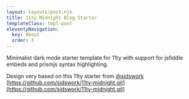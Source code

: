 ```yaml
---
layout: layouts/post.njk
title: 11ty Midnight Blog Starter
templateClass: tmpl-post
eleventyNavigation:
  key: About
  order: 3
---
```


Minimalist dark mode starter template for 11ty with support for jsfiddle embeds and prismjs syntax highlighting.

Design very based on this 11ty starter from [@sidswork](https://github.com/sidswork/) [https://github.com/sidswork/11ty-midnight.git](https://github.com/sidswork/11ty-midnight.git)
